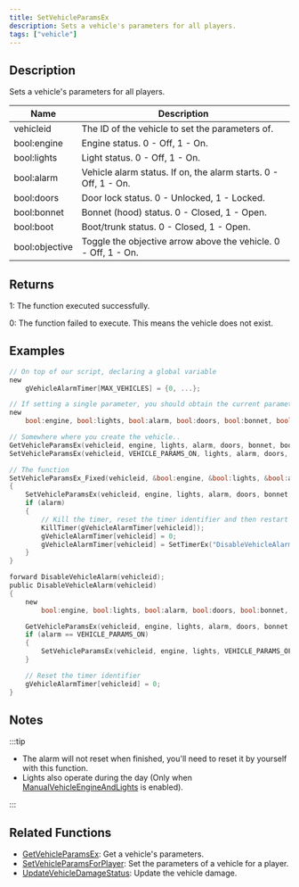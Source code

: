 ```yaml
---
title: SetVehicleParamsEx
description: Sets a vehicle's parameters for all players.
tags: ["vehicle"]
---
```


## Description

Sets a vehicle's parameters for all players.

| Name           | Description                                                     |
| -------------- | --------------------------------------------------------------- |
| vehicleid      | The ID of the vehicle to set the parameters of.                 |
| bool:engine    | Engine status. 0 - Off, 1 - On.                                 |
| bool:lights    | Light status. 0 - Off, 1 - On.                                  |
| bool:alarm     | Vehicle alarm status. If on, the alarm starts. 0 - Off, 1 - On. |
| bool:doors     | Door lock status. 0 - Unlocked, 1 - Locked.                     |
| bool:bonnet    | Bonnet (hood) status. 0 - Closed, 1 - Open.                     |
| bool:boot      | Boot/trunk status. 0 - Closed, 1 - Open.                        |
| bool:objective | Toggle the objective arrow above the vehicle. 0 - Off, 1 - On.  |

## Returns

1: The function executed successfully.

0: The function failed to execute. This means the vehicle does not exist.

## Examples

```c
// On top of our script, declaring a global variable
new
    gVehicleAlarmTimer[MAX_VEHICLES] = {0, ...};

// If setting a single parameter, you should obtain the current parameters so they aren't ALL changed
new
    bool:engine, bool:lights, bool:alarm, bool:doors, bool:bonnet, bool:boot, bool:objective;

// Somewhere where you create the vehicle..
GetVehicleParamsEx(vehicleid, engine, lights, alarm, doors, bonnet, boot, objective);
SetVehicleParamsEx(vehicleid, VEHICLE_PARAMS_ON, lights, alarm, doors, bonnet, boot, objective); // ONLY the engine param was changed to VEHICLE_PARAMS_ON (1)

// The function
SetVehicleParamsEx_Fixed(vehicleid, &bool:engine, &bool:lights, &bool:alarm, &bool:doors, &bool:bonnet, &bool:boot, &bool:objective)
{
    SetVehicleParamsEx(vehicleid, engine, lights, alarm, doors, bonnet, boot, objective);
    if (alarm)
    {
        // Kill the timer, reset the timer identifier and then restart it if it was already running
        KillTimer(gVehicleAlarmTimer[vehicleid]);
        gVehicleAlarmTimer[vehicleid] = 0;
        gVehicleAlarmTimer[vehicleid] = SetTimerEx("DisableVehicleAlarm", 20000, false, "d", vehicleid);
    }
}

forward DisableVehicleAlarm(vehicleid);
public DisableVehicleAlarm(vehicleid)
{
    new
        bool:engine, bool:lights, bool:alarm, bool:doors, bool:bonnet, bool:boot, bool:objective;

    GetVehicleParamsEx(vehicleid, engine, lights, alarm, doors, bonnet, boot, objective);
    if (alarm == VEHICLE_PARAMS_ON)
    {
        SetVehicleParamsEx(vehicleid, engine, lights, VEHICLE_PARAMS_OFF, doors, bonnet, boot, objective);
    }

    // Reset the timer identifier
    gVehicleAlarmTimer[vehicleid] = 0;
}
```

## Notes

:::tip

- The alarm will not reset when finished, you'll need to reset it by yourself with this function.
- Lights also operate during the day (Only when [ManualVehicleEngineAndLights](ManualVehicleEngineAndLights) is enabled).

:::

## Related Functions

- [GetVehicleParamsEx](GetVehicleParamsEx): Get a vehicle's parameters.
- [SetVehicleParamsForPlayer](SetVehicleParamsForPlayer): Set the parameters of a vehicle for a player.
- [UpdateVehicleDamageStatus](UpdateVehicleDamageStatus): Update the vehicle damage.
